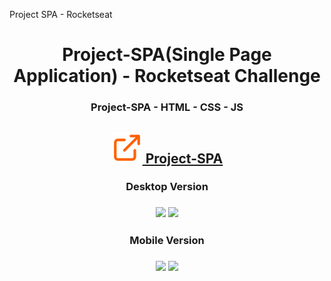 Project SPA - Rocketseat

<h1 align="center"> Project-SPA(Single Page Application) - Rocketseat Challenge </h1>

<h3 align="center">Project-SPA - HTML - CSS - JS </h3>

<h2 align="center"> <a href="https://project-spa-ashy.vercel.app"> <img src="https://github.com/jackson-alves-182/jackson-alves-182/blob/master/external-link.svg"> Project-SPA  </a> </h2>

<h3 align="center"> Desktop Version</h3>
<h3 align="center">
<img src="https://github.com/jackson-alves-182/archives-Readme/blob/main/SPA-imgs/Desk-Main.jpg" width="450px">
<img src="https://github.com/jackson-alves-182/archives-Readme/blob/main/SPA-imgs/Desk-Universe.jpg" width="450px">
</h3>

<h3 align="center"> Mobile Version </h3>

<h3 align="center">
<img src="https://github.com/jackson-alves-182/archives-Readme/blob/main/SPA-imgs/Mobile-Main.jpg" width="250px">
<img src="https://github.com/jackson-alves-182/archives-Readme/blob/main/SPA-imgs/Mobile-Universe.jpg" width="250px">
</h3>




